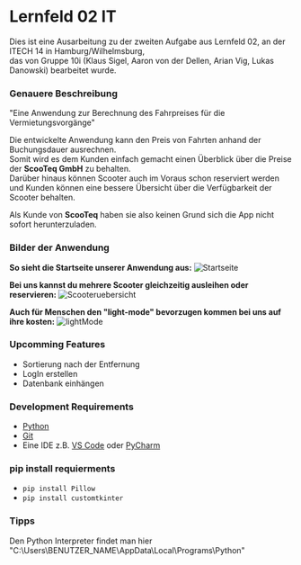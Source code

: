 # Lernfeld 02 IT

Dies ist eine Ausarbeitung zu der zweiten Aufgabe aus Lernfeld 02, an der ITECH 14 in Hamburg/Wilhelmsburg, <br> 
das von Gruppe 10i (Klaus Sigel, Aaron von der Dellen, Arian Vig, Lukas Danowski) bearbeitet wurde.

### Genauere Beschreibung
"Eine Anwendung zur Berechnung des Fahrpreises für die Vermietungsvorgänge" <br>

Die entwickelte Anwendung kann den Preis von Fahrten anhand der Buchungsdauer ausrechnen. <br>
Somit wird es dem Kunden einfach gemacht einen Überblick über die Preise der **ScooTeq GmbH** zu behalten. <br>
Darüber hinaus können Scooter auch im Voraus schon reserviert werden und Kunden können eine bessere Übersicht über die Verfügbarkeit der Scooter behalten. <br>

Als Kunde von **ScooTeq** haben sie also keinen Grund sich die App nicht sofort herunterzuladen.

### Bilder der Anwendung

**So sieht die Startseite unserer Anwendung aus:**
![Startseite](startSeite.png)

**Bei uns kannst du mehrere Scooter gleichzeitig ausleihen oder reservieren:**
![Scooteruebersicht](scooterUebersicht.png)

**Auch für Menschen den "light-mode" bevorzugen kommen bei uns auf ihre kosten:**
![lightMode](lightTheme.png)


### Upcomming Features
- Sortierung nach der Entfernung
- LogIn erstellen
- Datenbank einhängen

### Development Requirements

- [Python](https://www.python.org/downloads/)
- [Git](https://git-scm.com/download)
- Eine IDE z.B. [VS Code](https://code.visualstudio.com/) oder [PyCharm](https://www.jetbrains.com/de-de/pycharm/download/?section=windows)

### pip install requierments

- `pip install Pillow`
- `pip install customtkinter`

### Tipps

Den Python Interpreter findet man hier "C:\Users\BENUTZER_NAME\AppData\Local\Programs\Python"